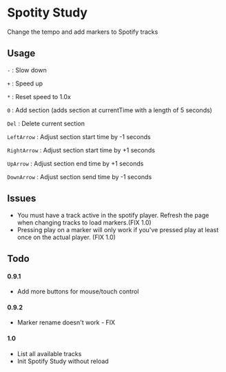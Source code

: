 # Spotity Study

Change the tempo and add markers to Spotify tracks

## Usage

`-` : Slow down

`+` : Speed up

`*` : Reset speed to 1.0x

`0` : Add section (adds section at currentTime with a length of 5 seconds)

`Del` : Delete current section

`LeftArrow` : Adjust section start time by -1 seconds

`RightArrow` : Adjust section start time by +1 seconds

`UpArrow` : Adjust section end time by +1 seconds

`DownArrow` : Adjust section send time by -1 seconds

## Issues

- You must have a track active in the spotify player. Refresh the page when changing tracks to load markers.(FIX 1.0)
- Pressing play on a marker will only work if you've pressed play at least once on the actual player. (FIX 1.0)

## Todo

#### 0.9.1
- Add more buttons for mouse/touch control

#### 0.9.2
- Marker rename doesn't work - FIX

#### 1.0
- List all available tracks
- Init Spotify Study without reload